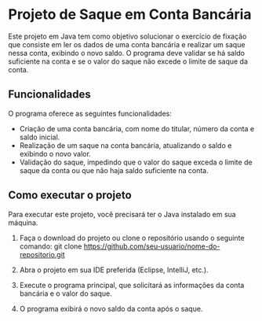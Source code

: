 # Projeto de Saque em Conta Bancária
Este projeto em Java tem como objetivo solucionar o exercício de fixação que consiste em ler os dados de uma conta bancária e realizar um saque nessa conta, exibindo o novo saldo. O programa deve validar se há saldo suficiente na conta e se o valor do saque não excede o limite de saque da conta.

## Funcionalidades
O programa oferece as seguintes funcionalidades:

* Criação de uma conta bancária, com nome do titular, número da conta e saldo inicial.
* Realização de um saque na conta bancária, atualizando o saldo e exibindo o novo valor.
* Validação do saque, impedindo que o valor do saque exceda o limite de saque da conta ou que não haja saldo suficiente na conta.

## Como executar o projeto
Para executar este projeto, você precisará ter o Java instalado em sua máquina.

1. Faça o download do projeto ou clone o repositório usando o seguinte comando:
git clone https://github.com/seu-usuario/nome-do-repositorio.git

2. Abra o projeto em sua IDE preferida (Eclipse, IntelliJ, etc.).

3. Execute o programa principal, que solicitará as informações da conta bancária e o valor do saque.

4. O programa exibirá o novo saldo da conta após o saque.
